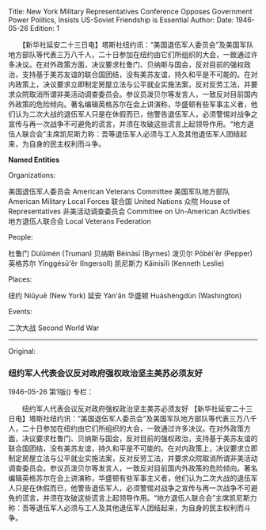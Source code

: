 Title: New York Military Representatives Conference Opposes Government Power Politics, Insists US-Soviet Friendship is Essential
Author:
Date: 1946-05-26
Edition: 1

　　【新华社延安二十三日电】塔斯社纽约讯：“美国退伍军人委员会”及美国军队地方部队等代表三万八千人，二十日参加在纽约由它们所组织的大会，一致通过许多决议。在对外政策方面，决议要求杜鲁门、贝纳斯与国会，反对目前的强权政治，支持基于美苏友谊的联合国团结，没有美苏友谊，持久和平是不可能的。在对内政策上，决议要求立即制定房屋立法与公平就业实施法案，反对反劳工法，并要求众院取消所谓非美活动调查委员会。参议员泼贝尔等发言人，一致反对目前国内外政策的危险倾向。著名编辑英格苏尔在会上讲演称，华盛顿有些军事主义者，他们认为二次大战的退伍军人只是在休假而已，他警告退伍军人，必须警惕对战争之宣传与再一次战争不可避免的谎言，并须在攻破这些谎言上起领导作用。“地方退伍人联合会”主席凯尼斯力称：吾等退伍军人必须与工人及其他退伍军人团结起来，为自身的民主权利而斗争。

**Named Entities**

Organizations:

美国退伍军人委员会    American Veterans Committee
美国军队地方部队  American Military Local Forces
联合国  United Nations
众院  House of Representatives
非美活动调查委员会  Committee on Un-American Activities
地方退伍人联合会  Local Veterans Federation

People:

杜鲁门  Dùlǔmén (Truman)
贝纳斯  Bèinàsī (Byrnes)
泼贝尔  Pōbèi'ěr (Pepper)
英格苏尔  Yīnggésū'ěr (Ingersoll)
凯尼斯力  Kǎinísīlì (Kenneth Leslie)

Places:

纽约  Niǔyuē (New York)
延安  Yán'ān
华盛顿  Huáshèngdùn (Washington)

Events:

二次大战  Second World War



<hr /> 

Original: 


### 纽约军人代表会议反对政府强权政治坚主美苏必须友好

1946-05-26
第1版()
专栏：

　　纽约军人代表会议反对政府强权政治坚主美苏必须友好
    【新华社延安二十三日电】塔斯社纽约讯：“美国退伍军人委员会”及美国军队地方部队等代表三万八千人，二十日参加在纽约由它们所组织的大会，一致通过许多决议。在对外政策方面，决议要求杜鲁门、贝纳斯与国会，反对目前的强权政治，支持基于美苏友谊的联合国团结，没有美苏友谊，持久和平是不可能的。在对内政策上，决议要求立即制定房屋立法与公平就业实施法案，反对反劳工法，并要求众院取消所谓非美活动调查委员会。参议员泼贝尔等发言人，一致反对目前国内外政策的危险倾向。著名编辑英格苏尔在会上讲演称，华盛顿有些军事主义者，他们认为二次大战的退伍军人只是在休假而已，他警告退伍军人，必须警惕对战争之宣传与再一次战争不可避免的谎言，并须在攻破这些谎言上起领导作用。“地方退伍人联合会”主席凯尼斯力称：吾等退伍军人必须与工人及其他退伍军人团结起来，为自身的民主权利而斗争。
